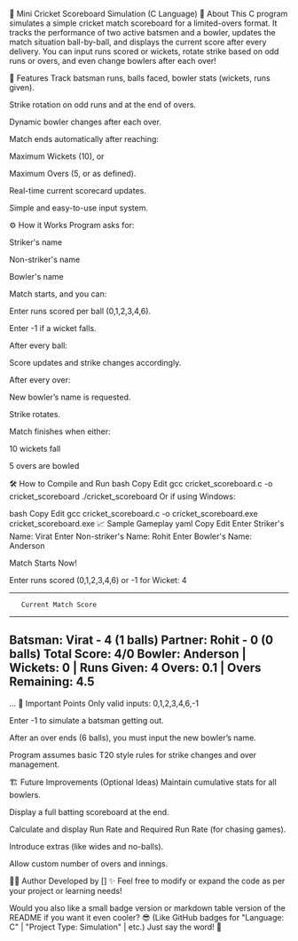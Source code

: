 🏏 Mini Cricket Scoreboard Simulation (C Language)
📜 About
This C program simulates a simple cricket match scoreboard for a limited-overs format.
It tracks the performance of two active batsmen and a bowler, updates the match situation ball-by-ball, and displays the current score after every delivery.
You can input runs scored or wickets, rotate strike based on odd runs or overs, and even change bowlers after each over!

🎯 Features
Track batsman runs, balls faced, bowler stats (wickets, runs given).

Strike rotation on odd runs and at the end of overs.

Dynamic bowler changes after each over.

Match ends automatically after reaching:

Maximum Wickets (10), or

Maximum Overs (5, or as defined).

Real-time current scorecard updates.

Simple and easy-to-use input system.

⚙️ How it Works
Program asks for:

Striker's name

Non-striker's name

Bowler's name

Match starts, and you can:

Enter runs scored per ball (0,1,2,3,4,6).

Enter -1 if a wicket falls.

After every ball:

Score updates and strike changes accordingly.

After every over:

New bowler’s name is requested.

Strike rotates.

Match finishes when either:

10 wickets fall

5 overs are bowled

🛠️ How to Compile and Run
bash
Copy
Edit
gcc cricket_scoreboard.c -o cricket_scoreboard
./cricket_scoreboard
Or if using Windows:

bash
Copy
Edit
gcc cricket_scoreboard.c -o cricket_scoreboard.exe
cricket_scoreboard.exe
📈 Sample Gameplay
yaml
Copy
Edit
Enter Striker's Name: Virat
Enter Non-striker's Name: Rohit
Enter Bowler's Name: Anderson

Match Starts Now!

Enter runs scored (0,1,2,3,4,6) or -1 for Wicket: 4

----------------------------------
       Current Match Score       
----------------------------------
Batsman: Virat - 4 (1 balls)
Partner: Rohit - 0 (0 balls)
Total Score: 4/0
Bowler: Anderson | Wickets: 0 | Runs Given: 4
Overs: 0.1 | Overs Remaining: 4.5
----------------------------------

...
📌 Important Points
Only valid inputs: 0,1,2,3,4,6,-1

Enter -1 to simulate a batsman getting out.

After an over ends (6 balls), you must input the new bowler’s name.

Program assumes basic T20 style rules for strike changes and over management.

🏗️ Future Improvements (Optional Ideas)
Maintain cumulative stats for all bowlers.

Display a full batting scoreboard at the end.

Calculate and display Run Rate and Required Run Rate (for chasing games).

Introduce extras (like wides and no-balls).

Allow custom number of overs and innings.

👨‍💻 Author
Developed by [] ✨
Feel free to modify or expand the code as per your project or learning needs!

Would you also like a small badge version or markdown table version of the README if you want it even cooler? 😎
(Like GitHub badges for "Language: C" | "Project Type: Simulation" | etc.)
Just say the word! 🚀
